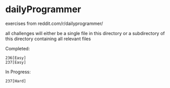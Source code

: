 # dailyProgrammer
exercises from reddit.com/r/dailyprogrammer/

all challenges will either be
    a single file in this directory or
    a subdirectory of this directory containing all relevant files

Completed:

	236[Easy]    
    237[Easy]

In Progress:

	237[Hard]
